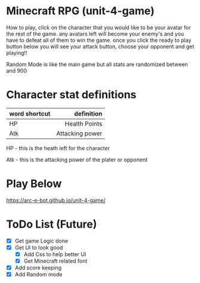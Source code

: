 # Minecraft RPG (unit-4-game)

 How to play, click on the character that you would like to be your avatar for the rest of the game. any avatars left will become your enemy's and you have to defeat all of them to win the game. once you click the ready to play button below you will see your attack button, choose your opponent and get playing!!

 Random Mode is like the main game but all stats are randomized between and 900
 
# Character stat definitions
|word shortcut| definition |
| --------- | -----:|
| HP  | Health Points |
| Atk|  Attacking power |

HP - this is the heath left for the character

Atk - this is the attacking power of the plater or opponent 
 
# Play Below
https://arc-e-bot.github.io/unit-4-game/

# ToDo List (Future)
- [x] Get game Logic done
- [x] Get UI to look good
	- [x] Add Css to help better UI
	- [x] Get Minecraft related font
- [x] Add score keeping
- [x] Add Random mode

